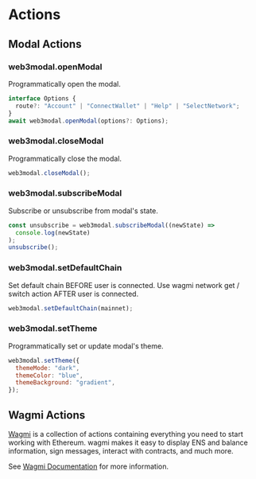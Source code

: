 # Actions

## Modal Actions

### web3modal.openModal

Programmatically open the modal.

```js
interface Options {
  route?: "Account" | "ConnectWallet" | "Help" | "SelectNetwork";
}
await web3modal.openModal(options?: Options);
```

### web3modal.closeModal

Programmatically close the modal.

```js
web3modal.closeModal();
```

### web3modal.subscribeModal

Subscribe or unsubscribe from modal's state.

```js
const unsubscribe = web3modal.subscribeModal((newState) =>
  console.log(newState)
);
unsubscribe();
```

### web3modal.setDefaultChain

Set default chain BEFORE user is connected. Use wagmi network get / switch action AFTER user is connected.

```js
web3modal.setDefaultChain(mainnet);
```

### web3modal.setTheme

Programmatically set or update modal's theme.

```js
web3modal.setTheme({
  themeMode: "dark",
  themeColor: "blue",
  themeBackground: "gradient",
});
```

## Wagmi Actions

[Wagmi](https://wagmi.sh/core/getting-started) is a collection of actions containing everything you need to start working with Ethereum. wagmi makes it easy to display ENS and balance information, sign messages, interact with contracts, and much more.

See [Wagmi Documentation](https://wagmi.sh/core/getting-started) for more information.
